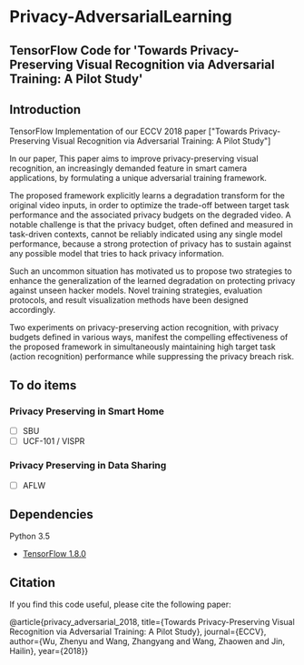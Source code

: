 # Privacy-AdversarialLearning
## TensorFlow Code for 'Towards Privacy-Preserving Visual Recognition via Adversarial Training: A Pilot Study'

## Introduction

TensorFlow Implementation of our ECCV 2018 paper ["Towards Privacy-Preserving Visual Recognition via Adversarial Training: A Pilot Study"]

In our paper, This paper aims to improve privacy-preserving visual recognition, an increasingly demanded feature in smart camera applications, by formulating a unique adversarial training framework. 

The proposed framework explicitly learns a degradation transform for the original video inputs, in order to optimize the trade-off between target task performance and the associated privacy budgets on the degraded video. A notable challenge is that the privacy budget, often defined and measured in task-driven contexts, cannot be reliably indicated using any single model performance, because a strong protection of privacy has to sustain against any possible model that tries to hack privacy information. 

Such an uncommon situation has motivated us to propose two strategies to enhance the generalization of the learned degradation on protecting privacy against unseen hacker models. Novel training strategies, evaluation protocols, and result visualization methods have been designed accordingly. 

Two experiments on privacy-preserving action recognition, with privacy budgets defined in various ways, manifest the compelling effectiveness of the proposed framework in simultaneously maintaining high target task (action recognition) performance while suppressing the privacy breach risk.

## To do items

### Privacy Preserving in Smart Home

- [ ] SBU
- [ ] UCF-101 / VISPR

### Privacy Preserving in Data Sharing

- [ ] AFLW

## Dependencies

Python 3.5
* [TensorFlow 1.8.0](https://www.tensorflow.org/)

## Citation

If you find this code useful, please cite the following paper:

@article{privacy_adversarial_2018, 
  title={Towards Privacy-Preserving Visual Recognition via Adversarial Training: A Pilot Study}, 
  journal={ECCV}, 
  author={Wu, Zhenyu and Wang, Zhangyang and Wang, Zhaowen and Jin, Hailin}, 
year={2018}}
